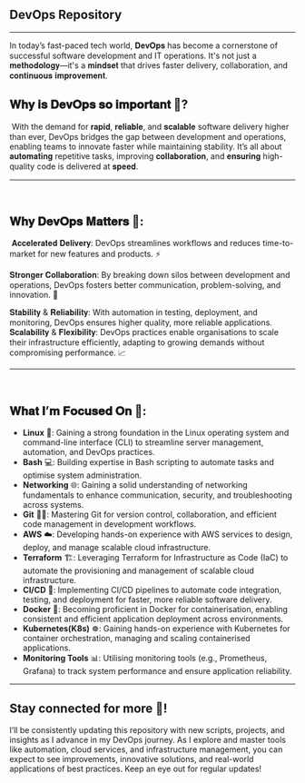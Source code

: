 ## DevOps Repository

---

In today’s fast-paced tech world, 𝐃𝐞𝐯𝐎𝐩𝐬 has become a cornerstone of successful software development and IT operations. It's not just a 𝐦𝐞𝐭𝐡𝐨𝐝𝐨𝐥𝐨𝐠𝐲—it's a 𝐦𝐢𝐧𝐝𝐬𝐞𝐭 that drives faster delivery, collaboration, and 𝐜𝐨𝐧𝐭𝐢𝐧𝐮𝐨𝐮𝐬 𝐢𝐦𝐩𝐫𝐨𝐯𝐞𝐦𝐞𝐧𝐭.⁣⁣
⁣
## 𝐖𝐡𝐲 𝐢𝐬 𝐃𝐞𝐯𝐎𝐩𝐬 𝐬𝐨 𝐢𝐦𝐩𝐨𝐫𝐭𝐚𝐧𝐭 📢?⁣⁣
⁣
With the demand for 𝐫𝐚𝐩𝐢𝐝, 𝐫𝐞𝐥𝐢𝐚𝐛𝐥𝐞, and 𝐬𝐜𝐚𝐥𝐚𝐛𝐥𝐞 software delivery higher than ever, DevOps bridges the gap between development and operations, enabling teams to innovate faster while maintaining stability. It’s all about 𝐚𝐮𝐭𝐨𝐦𝐚𝐭𝐢𝐧𝐠 repetitive tasks, improving 𝐜𝐨𝐥𝐥𝐚𝐛𝐨𝐫𝐚𝐭𝐢𝐨𝐧, and 𝐞𝐧𝐬𝐮𝐫𝐢𝐧𝐠 high-quality code is delivered at 𝐬𝐩𝐞𝐞𝐝.⁣⁣

---
⁣⁣
## 𝐖𝐡𝐲 𝐃𝐞𝐯𝐎𝐩𝐬 𝐌𝐚𝐭𝐭𝐞𝐫𝐬 📌:⁣⁣
⁣⁣
𝐀𝐜𝐜𝐞𝐥𝐞𝐫𝐚𝐭𝐞𝐝 𝐃𝐞𝐥𝐢𝐯𝐞𝐫𝐲: DevOps streamlines workflows and reduces time-to-market for new features and products. ⚡⁣⁣

𝐒𝐭𝐫𝐨𝐧𝐠𝐞𝐫 𝐂𝐨𝐥𝐥𝐚𝐛𝐨𝐫𝐚𝐭𝐢𝐨𝐧: By breaking down silos between development and operations, DevOps fosters better communication, problem-solving, and innovation. 🤝⁣⁣

𝐒𝐭𝐚𝐛𝐢𝐥𝐢𝐭𝐲 & 𝐑𝐞𝐥𝐢𝐚𝐛𝐢𝐥𝐢𝐭𝐲: With automation in testing, deployment, and monitoring, DevOps ensures higher quality, more reliable applications.
⁣⁣
𝐒𝐜𝐚𝐥𝐚𝐛𝐢𝐥𝐢𝐭𝐲 & 𝐅𝐥𝐞𝐱𝐢𝐛𝐢𝐥𝐢𝐭𝐲: DevOps practices 
enable organisations to scale their infrastructure efficiently, adapting to growing demands without compromising performance. 📈⁣⁣

---
⁣⁣
## 𝐖𝐡𝐚𝐭 𝐈’𝐦 𝐅𝐨𝐜𝐮𝐬𝐞𝐝 𝐎𝐧⁣⁣ 🌱: 

- **Linux** 🐧: Gaining a strong foundation in the Linux operating system and command-line interface (CLI) to streamline server management, automation, and DevOps practices.
- **Bash** 💻: Building expertise in Bash scripting to automate tasks and optimise system administration.  
- **Networking** 🌐: Gaining a solid understanding of networking fundamentals to enhance communication, security, and troubleshooting across systems.  
- **Git** 🧑‍💻: Mastering Git for version control, collaboration, and efficient code management in development workflows.
- **AWS** ☁️: Developing hands-on experience with AWS services to design, deploy, and manage scalable cloud infrastructure.
- **Terraform** 🏗️: Leveraging Terraform for Infrastructure as Code (IaC) to automate the provisioning and management of scalable cloud infrastructure.  
- **CI/CD** 🔄: Implementing CI/CD pipelines to automate code integration, testing, and deployment for faster, more reliable software delivery.  
- **Docker** 🐳: Becoming proficient in Docker for containerisation, enabling consistent and efficient application deployment across environments.  
- **Kubernetes(K8s)** ☸️: Gaining hands-on experience with Kubernetes for container orchestration, managing and scaling containerised applications.  
- **Monitoring Tools** 📊: Utilising monitoring tools (e.g., Prometheus, Grafana) to track system performance and ensure application reliability.

---

## Stay connected for more 🔗!

I’ll be consistently updating this repository with new scripts, projects, and insights as I advance in my DevOps journey. As I explore and master tools like automation, cloud services, and infrastructure management, you can expect to see improvements, innovative solutions, and real-world applications of best practices. Keep an eye out for regular updates!
